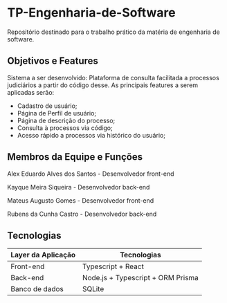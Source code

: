 # TP-Engenharia-de-Software
Repositório destinado para o trabalho prático da matéria de engenharia de software.

## Objetivos e Features

Sistema a ser desenvolvido: Plataforma de consulta facilitada a processos judiciários a partir do código desse.
As principais features a serem aplicadas serão:

- Cadastro de usuário;
- Página de Perfil de usuário;
- Página de descrição do processo;
- Consulta à processos via código;
- Acesso rápido a processos via histórico do usuário;

## Membros da Equipe e Funções
Alex Eduardo Alves dos Santos - Desenvolvedor front-end

Kayque Meira Siqueira - Desenvolvedor back-end

Mateus Augusto Gomes - Desenvolvedor front-end

Rubens da Cunha Castro - Desenvolvedor back-end

## Tecnologias

| Layer da Aplicação | Tecnologias |
| --- | --- |
| Front-end | Typescript + React |
| Back-end | Node.js + Typescript + ORM Prisma |
| Banco de dados | SQLite |
